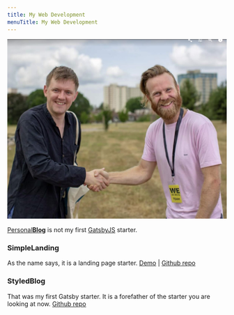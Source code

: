 ```yaml
---
title: My Web Development
menuTitle: My Web Development
---
```


![StyledBlog](./me-n-paul.png)


[Personal**Blog**](https://github.com/greglobinski/gatsby-starter-personal-blog) is not my first [GatsbyJS](https://www.gatsbyjs.org/) starter.



### SimpleLanding

As the name says, it is a landing page starter.
[Demo](https://gatsby-starter-simple-landing.greglobinski.com/) | [Github repo](https://github.com/greglobinski/gatsby-starter-simple-landing)



### StyledBlog

That was my first Gatsby starter. It is a forefather of the starter you are looking at now.
[Github repo](https://github.com/greglobinski/gatsby-styled-blog-starter)

